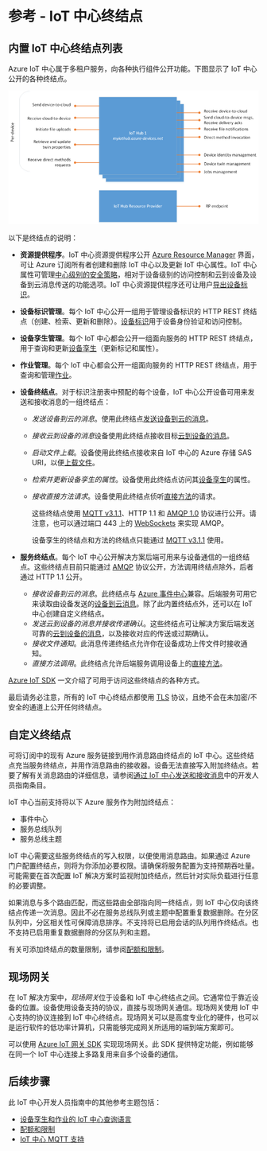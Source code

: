 <properties
    pageTitle="了解 Azure IoT 中心终结点 | Azure"
    description="开发人员指南 - 有关 IoT 中心面向设备和面向服务的终结点的参考信息。"
    services="iot-hub"
    documentationcenter=".net"
    author="dominicbetts"
    manager="timlt"
    editor="" />
<tags
    ms.assetid="57ba52ae-19c6-43e4-bc6c-d8a5c2476e95"
    ms.service="iot-hub"
    ms.devlang="multiple"
    ms.topic="article"
    ms.tgt_pltfrm="na"
    ms.workload="na"
    ms.date="01/31/2017"
    wacn.date="03/10/2017"
    ms.author="dobett" />  


# 参考 - IoT 中心终结点
## 内置 IoT 中心终结点列表
Azure IoT 中心属于多租户服务，向各种执行组件公开功能。下图显示了 IoT 中心公开的各种终结点。

![IoT 中心终结点][img-endpoints]

以下是终结点的说明：

* **资源提供程序**。IoT 中心资源提供程序公开 [Azure Resource Manager][lnk-arm] 界面，可让 Azure 订阅所有者创建和删除 IoT 中心以及更新 IoT 中心属性。IoT 中心属性可管理[中心级别的安全策略][lnk-accesscontrol]，相对于设备级别的访问控制和云到设备及设备到云消息传送的功能选项。IoT 中心资源提供程序还可让用户[导出设备标识][lnk-importexport]。
* **设备标识管理**。每个 IoT 中心公开一组用于管理设备标识的 HTTP REST 终结点（创建、检索、更新和删除）。[设备标识][lnk-device-identities]用于设备身份验证和访问控制。
* **设备孪生管理**。每个 IoT 中心都会公开一组面向服务的 HTTP REST 终结点，用于查询和更新[设备孪生][lnk-twins]（更新标记和属性）。
* **作业管理**。每个 IoT 中心都会公开一组面向服务的 HTTP REST 终结点，用于查询和管理[作业][lnk-jobs]。
* **设备终结点**。对于标识注册表中预配的每个设备，IoT 中心公开设备可用来发送和接收消息的一组终结点：
  
  * *发送设备到云的消息*。使用此终结点[发送设备到云的消息][lnk-d2c]。
  * *接收云到设备的消息*设备使用此终结点接收目标[云到设备的消息][lnk-c2d]。
  * *启动文件上载*。设备使用此终结点接收来自 IoT 中心的 Azure 存储 SAS URI，以便[上载文件][lnk-upload]。
  * *检索并更新设备孪生的属性*。设备使用此终结点访问其[设备孪生][lnk-twins]的属性。
  * *接收直接方法请求*。设备使用此终结点侦听[直接方法][lnk-methods]的请求。
    
    这些终结点使用 [MQTT v3.1.1][lnk-mqtt]、HTTP 1.1 和 [AMQP 1.0][lnk-amqp] 协议进行公开。请注意，也可以通过端口 443 上的 [WebSockets][lnk-websockets] 来实现 AMQP。
    
    设备孪生的终结点和方法的终结点只能通过 [MQTT v3.1.1][lnk-mqtt] 使用。
* **服务终结点**。每个 IoT 中心公开解决方案后端可用来与设备通信的一组终结点。这些终结点目前只能通过 [AMQP][lnk-amqp] 协议公开，方法调用终结点除外，后者通过 HTTP 1.1 公开。
  
  * *接收设备到云的消息*。此终结点与 [Azure 事件中心][lnk-event-hubs]兼容。后端服务可用它来读取由设备发送的[设备到云消息][lnk-d2c]。除了此内置终结点外，还可以在 IoT 中心创建自定义终结点。
  * *发送云到设备的消息并接收传递确认*。这些终结点可让解决方案后端发送可靠的[云到设备的消息][lnk-c2d]，以及接收对应的传送或过期确认。
  * *接收文件通知*。此消息传递终结点允许你在设备成功上传文件时接收通知。
  * *直接方法调用*。此终结点允许后端服务调用设备上的[直接方法][lnk-methods]。

[Azure IoT SDK][lnk-sdks] 一文介绍了可用于访问这些终结点的各种方式。

最后请务必注意，所有的 IoT 中心终结点都使用 [TLS][lnk-tls] 协议，且绝不会在未加密/不安全的通道上公开任何终结点。

## 自定义终结点
可将订阅中的现有 Azure 服务链接到用作消息路由终结点的 IoT 中心。这些终结点充当服务终结点，并用作消息路由的接收器。设备无法直接写入附加终结点。若要了解有关消息路由的详细信息，请参阅[通过 IoT 中心发送和接收消息][lnk-devguide-messaging]中的开发人员指南条目。

IoT 中心当前支持将以下 Azure 服务作为附加终结点：

* 事件中心
* 服务总线队列
* 服务总线主题

IoT 中心需要这些服务终结点的写入权限，以便使用消息路由。如果通过 Azure 门户配置终结点，则将为你添加必要权限。请确保将服务配置为支持预期吞吐量。可能需要在首次配置 IoT 解决方案时监视附加终结点，然后针对实际负载进行任意的必要调整。

如果消息与多个路由匹配，而这些路由全部指向同一终结点，则 IoT 中心仅向该终结点传递一次消息。因此不必在服务总线队列或主题中配置重复数据删除。在分区队列中，分区相关性可保障消息排序。不支持将已启用会话的队列用作终结点。也不支持已启用重复数据删除的分区队列和主题。

有关可添加终结点的数量限制，请参阅[配额和限制][lnk-devguide-quotas]。

## <a name="field-gateways"></a> 现场网关
在 IoT 解决方案中，*现场网关*位于设备和 IoT 中心终结点之间。它通常位于靠近设备的位置。设备使用设备支持的协议，直接与现场网关通信。现场网关使用 IoT 中心支持的协议连接到 IoT 中心终结点。现场网关可以是高度专业化的硬件，也可以是运行软件的低功率计算机，只需能够完成网关所适用的端到端方案即可。

可以使用 [Azure IoT 网关 SDK][lnk-gateway-sdk] 实现现场网关。此 SDK 提供特定功能，例如能够在同一个 IoT 中心连接上多路复用来自多个设备的通信。

## 后续步骤

此 IoT 中心开发人员指南中的其他参考主题包括：

- [设备孪生和作业的 IoT 中心查询语言][lnk-devguide-query]
- [配额和限制][lnk-devguide-quotas]
- [IoT 中心 MQTT 支持][lnk-devguide-mqtt]

[lnk-gateway-sdk]: https://github.com/Azure/azure-iot-gateway-sdk

[img-endpoints]: ./media/iot-hub-devguide-endpoints/endpoints.png
[lnk-amqp]: https://www.amqp.org/
[lnk-mqtt]: http://mqtt.org/
[lnk-websockets]: https://tools.ietf.org/html/rfc6455
[lnk-arm]: /documentation/articles/resource-group-overview/
[lnk-event-hubs]: /documentation/services/event-hubs/

[lnk-tls]: https://tools.ietf.org/html/rfc5246


[lnk-sdks]: /documentation/articles/iot-hub-devguide-sdks/
[lnk-accesscontrol]: /documentation/articles/iot-hub-devguide-security/#access-control-and-permissions
[lnk-importexport]: /documentation/articles/iot-hub-devguide-identity-registry/#import-and-export-device-identities
[lnk-d2c]: /documentation/articles/iot-hub-devguide-messaging/#device-to-cloud-messages
[lnk-device-identities]: /documentation/articles/iot-hub-devguide-identity-registry/
[lnk-upload]: /documentation/articles/iot-hub-devguide-file-upload/
[lnk-c2d]: /documentation/articles/iot-hub-devguide-messaging/#cloud-to-device-messages
[lnk-methods]: /documentation/articles/iot-hub-devguide-direct-methods/
[lnk-twins]: /documentation/articles/iot-hub-devguide-device-twins/
[lnk-query]: /documentation/articles/iot-hub-devguide-query-language/
[lnk-jobs]: /documentation/articles/iot-hub-devguide-jobs/

[lnk-devguide-quotas]: /documentation/articles/iot-hub-devguide-quotas-throttling/
[lnk-devguide-query]: /documentation/articles/iot-hub-devguide-query-language/
[lnk-devguide-mqtt]: /documentation/articles/iot-hub-mqtt-support/
[lnk-devguide-messaging]: /documentation/articles/iot-hub-devguide-messaging/

<!---HONumber=Mooncake_0306_2017-->
<!--Update_Description:update wording-->